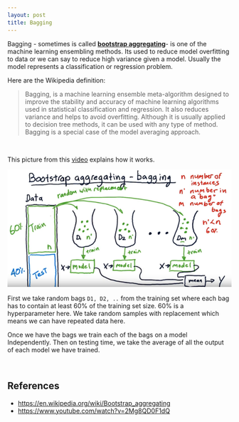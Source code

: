 ```yaml
---
layout: post
title: Bagging
---
```


Bagging - sometimes is called **<u>bootstrap aggregating</u>**- is one of the machine learning ensembling methods. Its used to reduce model overfitting to data or we can say to reduce high variance given a model. Usually the model represents a classification or regression problem.

Here are the Wikipedia definition:

> Bagging, is a machine learning ensemble meta-algorithm designed to improve the stability and accuracy of machine learning algorithms used in statistical classification and regression. It also reduces variance and helps to avoid overfitting. Although it is usually applied to decision tree methods, it can be used with any type of method. Bagging is a special case of the model averaging approach.

<br/>

This picture from this [video](https://www.youtube.com/watch?v=2Mg8QD0F1dQ) explains how it works.

![](Images/01.png)

First we take random bags `D1, D2, ..` from the training set where each bag has to contain at least 60% of the training set size. 60% is a hyperparameter here. We take random samples with replacement which means we can have repeated data here.

Once we have the bags we train each of the bags on a model Independently. Then on testing time, we take the average of all the output of each model we have trained.  

<br/>

## References

- https://en.wikipedia.org/wiki/Bootstrap_aggregating
- https://www.youtube.com/watch?v=2Mg8QD0F1dQ

<br/>